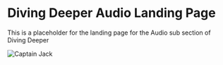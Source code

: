 # Diving Deeper Audio Landing Page
This is a placeholder for the landing page for the Audio sub section of Diving Deeper

![Captain Jack](https://media1.giphy.com/media/dH4eBrNQXB8S4/giphy.gif)
